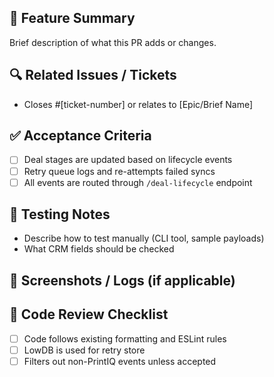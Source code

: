## 🚀 Feature Summary

Brief description of what this PR adds or changes.

## 🔍 Related Issues / Tickets

- Closes #[ticket-number] or relates to [Epic/Brief Name]

## ✅ Acceptance Criteria

- [ ] Deal stages are updated based on lifecycle events
- [ ] Retry queue logs and re-attempts failed syncs
- [ ] All events are routed through `/deal-lifecycle` endpoint

## 🧪 Testing Notes

- Describe how to test manually (CLI tool, sample payloads)
- What CRM fields should be checked

## 📸 Screenshots / Logs (if applicable)

## 🧼 Code Review Checklist

- [ ] Code follows existing formatting and ESLint rules
- [ ] LowDB is used for retry store
- [ ] Filters out non-PrintIQ events unless accepted
